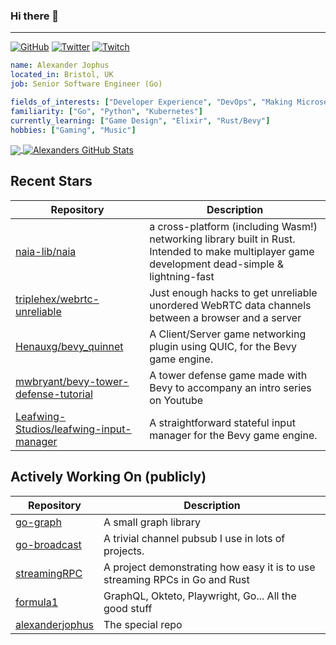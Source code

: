 ### Hi there 👋

---

<a href="https://github.com/alexanderjophus"><img src="https://img.shields.io/github/followers/alexanderjophus.svg?label=GitHub&style=social" alt="GitHub"></a>
<a href="https://twitter.com/AlexanderJophus"><img src="https://img.shields.io/twitter/follow/AlexanderJophus?label=Twitter&style=social" alt="Twitter"></a>
<a href="https://twitch.tv/dejophus"><img src="https://img.shields.io/twitch/status/dejophus?style=social" alt="Twitch"></a>

```yaml
name: Alexander Jophus
located_in: Bristol, UK
job: Senior Software Engineer (Go)

fields_of_interests: ["Developer Experience", "DevOps", "Making Microservices Go Zoom"]
familiarity: ["Go", "Python", "Kubernetes"]
currently_learning: ["Game Design", "Elixir", "Rust/Bevy"]
hobbies: ["Gaming", "Music"]
```

<a href="https://github.com/alexanderjophus/alexanderjophus">
  <img align="center" src="https://github-readme-stats-git-masterrstaa-rickstaa.vercel.app/api/top-langs?username=alexanderjophus&hide=java,html,tex&langs_count=3&theme=vision-friendly-dark" />
</a>
<a href="https://github.com/alexanderjophus/alexanderjophus">
  <img align="center" src="https://github-readme-stats-git-masterrstaa-rickstaa.vercel.app/api?username=alexanderjophus&show_icons=true&line_height=27&count_private=true&theme=vision-friendly-dark" alt="Alexanders GitHub Stats" />
</a>

## Recent Stars
| Repository | Description |
|---|---|
| [naia-lib/naia](https://www.github.com/naia-lib/naia) | a cross-platform (including Wasm!) networking library built in Rust. Intended to make multiplayer game development dead-simple & lightning-fast  |
| [triplehex/webrtc-unreliable](https://www.github.com/triplehex/webrtc-unreliable) | Just enough hacks to get unreliable unordered WebRTC data channels between a browser and a server |
| [Henauxg/bevy_quinnet](https://www.github.com/Henauxg/bevy_quinnet) | A Client/Server game networking plugin using QUIC, for the Bevy game engine. |
| [mwbryant/bevy-tower-defense-tutorial](https://www.github.com/mwbryant/bevy-tower-defense-tutorial) | A tower defense game made with Bevy to accompany an intro series on Youtube |
| [Leafwing-Studios/leafwing-input-manager](https://www.github.com/Leafwing-Studios/leafwing-input-manager) | A straightforward stateful input manager for the Bevy game engine. |

## Actively Working On (publicly)
| Repository | Description |
|---|---|
| [go-graph](https://www.github.com/alexanderjophus/go-graph) | A small graph library |
| [go-broadcast](https://www.github.com/alexanderjophus/go-broadcast) | A trivial channel pubsub I use in lots of projects. |
| [streamingRPC](https://www.github.com/alexanderjophus/streamingRPC) | A project demonstrating how easy it is to use streaming RPCs in Go and Rust |
| [formula1](https://www.github.com/alexanderjophus/formula1) | GraphQL, Okteto, Playwright, Go... All the good stuff |
| [alexanderjophus](https://www.github.com/alexanderjophus/alexanderjophus) | The special repo |